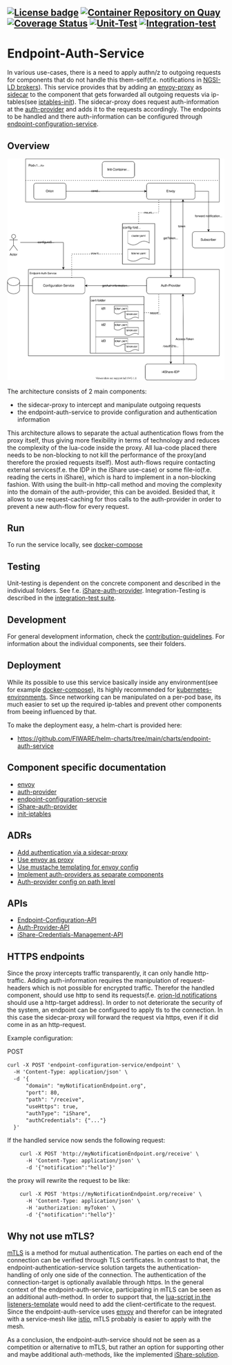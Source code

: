 [![License badge](https://img.shields.io/badge/license-AGPL_3.0-orange)](https://opensource.org/licenses/AGPL-3.0)
[![Container Repository on Quay](https://img.shields.io/badge/quay.io-eas-green "Container Repository on Quay")](https://quay.io/repository/wi_stefan/endpoint-configuration-service?tab=tags)
[![Coverage Status](https://coveralls.io/repos/github/wistefan/endpoint-auth-service/badge.svg?branch=initial-dev)](https://coveralls.io/github/wistefan/endpoint-auth-service?branch=initial-dev)
[![Unit-Test](https://github.com/wistefan/endpoint-auth-service/actions/workflows/unit.yml/badge.svg)](https://github.com/wistefan/endpoint-auth-service/actions/workflows/unit.yml)
[![Integration-test](https://github.com/wistefan/endpoint-auth-service/actions/workflows/it.yml/badge.svg)](https://github.com/wistefan/endpoint-auth-service/actions/workflows/it.yml)
-------

# Endpoint-Auth-Service

In various use-cases, there is a need to apply authn/z to outgoing requests for components that do not handle this them-self(f.e. notifications in
[NGSI-LD brokers](https://github.com/FIWARE/context.Orion-LD)). This service provides that by adding an [envoy-proxy](https://www.envoyproxy.io) 
as [sidecar](https://www.oreilly.com/library/view/designing-distributed-systems/9781491983638/ch02.html) to the component that gets forwarded all 
outgoing requests via ip-tables(see [iptables-init](./src/iptables-init)). The sidecar-proxy does request auth-information at the [auth-provider](./src/auth-provider) 
and adds it to the requests accordingly. The endpoints to be handled and there auth-information can be configured through
[endpoint-configuration-service](./src/endpoint-configuration-service).

## Overview

![Proxy-Architecture](./doc/img/arch-overview.svg)

The architecture consists of 2 main components:
- the sidecar-proxy to intercept and manipulate outgoing requests
- the endpoint-auth-service to provide configuration and authentication information

This architecture allows to separate the actual authentication flows from the proxy itself, thus giving more flexibility in terms of technology
and reduces the complexity of the lua-code inside the proxy. All lua-code placed there needs to be non-blocking to not kill the performance of the 
proxy(and therefore the proxied requests itself). Most auth-flows require contacting external services(f.e. the IDP in the iShare use-case) or some 
file-io(f.e. reading the certs in iShare), which is hard to implement in a non-blocking fashion. With using the built-in http-call method and moving 
the complexity into the domain of the auth-provider, this can be avoided. Besided that, it allows to use request-caching for thos calls to the auth-provider
in order to prevent a new auth-flow for every request.

## Run

To run the service locally, see [docker-compose](docker-compose/README.md)

## Testing

Unit-testing is dependent on the concrete component and described in the individual folders. See f.e. [iShare-auth-provider](src/ishare-auth-provider/README.md#Testing).
Integration-Testing is described in the [integration-test suite](integration-test/README.md).

## Development

For general development information, check the [contribution-guidelines](CONTRIBUTING.md).
For information about the individual components, see their folders.

## Deployment 

While its possible to use this service basically inside any environment(see for example [docker-compose](./docker-compose)), its highly 
recommended for [kubernetes-environments](https://kubernetes.io/). Since networking can be manipulated on a per-pod base, its much easier 
to set up the required ip-tables and prevent other components from beeing influenced by that.

To make the deployment easy, a helm-chart is provided here:
- https://github.com/FIWARE/helm-charts/tree/main/charts/endpoint-auth-service

## Component specific documentation

* [envoy](doc/ENVOY.md)
* [auth-provider](doc/AUTHPROVIDER.md)
* [endpoint-configuration-servcie](src/endpoint-configuration-service/README.md)
* [iShare-auth-provider](src/ishare-auth-provider/README.md)
* [init-iptables](src/iptables-init/IPTABLES.md)

## ADRs

- [Add authentication via a sidecar-proxy](./doc/adr/sidecar-based-auth.md)
- [Use envoy as proxy](./doc/adr/choose-proxy.md)
- [Use mustache templating for envoy config](./doc/adr/mustache-templating.md)
- [Implement auth-providers as separate components](./doc/adr/authprovider-as-separate-component.md)
- [Auth-provider config on path level](./doc/adr/auth-provider-on-path-level.md)

## APIs

- [Endpoint-Configuration-API](./api/endpoint-configuration-api.yaml)
- [Auth-Provider-API](./api/auth-provider-api.yaml)
- [iShare-Credentials-Management-API](./api/ishare-credentials-management-api.yaml)

## HTTPS endpoints

Since the proxy intercepts traffic transparently, it can only handle http-traffic. Adding auth-information requires the manipulation of request-headers which is not possible for
encrypted traffic. Therefor the handled component, should use http to send its requests(f.e. [orion-ld notifications](https://github.com/FIWARE/context.Orion-LD) should use a http-target address).
In order to not deteriorate the security of the system, an endpoint can be configured to apply tls to the connection. In this case the sidecar-proxy will forward the request via https, even if it did
come in as an http-request.

Example configuration:

POST 
```shell
curl -X POST 'endpoint-configuration-service/endpoint' \
  -H 'Content-Type: application/json' \
  -d '{
      "domain": "myNotificationEndpoint.org",
      "port": 80,
      "path": "/receive",
      "useHttps": true,
      "authType": "iShare",
      "authCredentials": {"..."}
  }'
```

If the handled service now sends the following request:

```shell
    curl -X POST 'http://myNotificationEndpoint.org/receive' \
      -H 'Content-Type: application/json' \
      -d '{"notification":"hello"}'
```

the proxy will rewrite the request to be like:

```shell
    curl -X POST 'https://myNotificationEndpoint.org/receive' \
      -H 'Content-Type: application/json' \
      -H 'authorization: myToken' \
      -d '{"notification":"hello"}'
```


## Why not use mTLS?

[mTLS](https://en.wikipedia.org/wiki/Mutual_authentication#mTLS) is a method for mutual authentication. The parties on each end of the connection can be verified through TLS certificates. In contrast to that,
the endpoint-authentication-service solution targets the authentication-handling of only one side of the connection. The authentication of the connection-target is optionally available 
through https. 
In the general context of the endpoint-auth-service, participating in mTLS can be seen as an additional auth-method. In order to support that, the [lua-script in the listeners-template](src/endpoint-configuration-service/src/main/resources/templates/listener.yaml.mustache) 
would need to add the client-certificate to the request. Since the endpoint-auth-service uses [envoy](https://www.envoyproxy.io) and therefor can be integrated with a 
service-mesh like [istio](https://istio.io/), mTLS probably is easier to apply with the mesh.

As a conclusion, the endpoint-auth-service should not be seen as a competition or alternative to mTLS, but rather an option for supporting other and maybe additional
auth-methods, like the implemented [iShare-solution](src/ishare-auth-provider/README.md).
